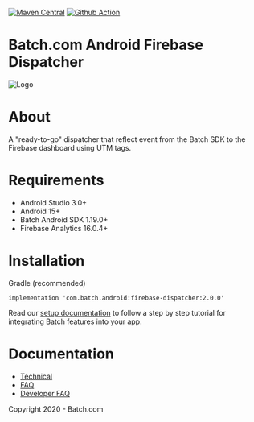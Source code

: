[![Maven Central](https://maven-badges.herokuapp.com/maven-central/com.batch.android/firebase-dispatcher/badge.svg)](https://maven-badges.herokuapp.com/maven-central/com.batch.android/firebase-dispatcher)
[![Github Action](https://github.com/BatchLabs/android-firebase-dispatcher/workflows/Android%20CI/badge.svg)](https://github.com/BatchLabs/android-firebase-dispatcher/actions?query=workflow%3A%22Android+CI%22)

Batch.com Android Firebase Dispatcher
==================

![Logo](https://static.batch.com/documentation/Readmes/logo_batch_full_178.png)

# About

A "ready-to-go" dispatcher that reflect event from the Batch SDK to the Firebase dashboard using UTM tags.

# Requirements
 - Android Studio 3.0+
 - Android 15+
 - Batch Android SDK 1.19.0+
 - Firebase Analytics 16.0.4+

# Installation
Gradle (recommended)

```
implementation 'com.batch.android:firebase-dispatcher:2.0.0'
```

Read our [setup documentation](https://doc.batch.com/) to follow a step by step tutorial for integrating Batch features into your app.

# Documentation

 - [Technical](https://batch.com/doc)
 - [FAQ](https://batch.com/doc/faq/general.html)
 - [Developer FAQ](https://batch.com/developers)

Copyright 2020 - Batch.com